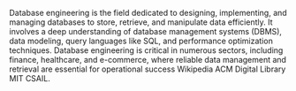 Database engineering is the field dedicated to designing, implementing, and managing databases to store, retrieve, and manipulate data efficiently. It involves a deep understanding of database management systems (DBMS), data modeling, query languages like SQL, and performance optimization techniques. Database engineering is critical in numerous sectors, including finance, healthcare, and e-commerce, where reliable data management and retrieval are essential for operational success​​ ​Wikipedia​​ ​ACM Digital Library​​ ​MIT CSAIL​.